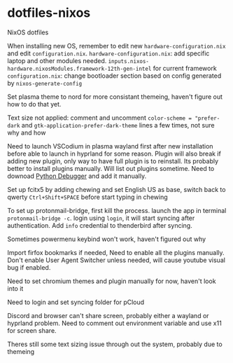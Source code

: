 # dotfiles-nixos
NixOS dotfiles

When installing new OS, remember to edit new `hardware-configuration.nix` and edit `configuration.nix`. 
`hardware-configuration.nix`: add specific laptop and other modules needed. `inputs.nixos-hardware.nixosModules.framework-12th-gen-intel` for current framework
`configuration.nix`: change bootloader section based on config generated by `nixos-generate-config`

Set plasma theme to nord for more consistant themeing, haven't figure out how to do that yet.

Text size not applied: comment and uncomment `color-scheme = "prefer-dark` and `gtk-application-prefer-dark-theme` lines a few times, not sure why and how

Need to launch VSCodium in plasma wayland first after new installation before able to launch in hyprland for some reason. Plugin will also break if adding new plugin, only way to have full plugin is to reinstall. Its probably better to install plugins manually. Will list out plugins sometime. Need to downoad [Python Debugger](https://marketplace.visualstudio.com/items?itemName=ms-python.debugpy) and add it manually. 

Set up fcitx5 by adding chewing and set English US as base, switch back to qwerty `Ctrl+Shift+SPACE` before start typing in chewing

To set up protonmail-bridge, first kill the process. launch the app in terminal `protonmail-bridge -c`. login using `login`, it will start syncing after authentication. Add `info` credential to thenderbird after syncing. 

Sometimes powermenu keybind won't work, haven't figured out why

Import firfox bookmarks if needed, Need to enable all the plugins manually. Don't enable User Agent Switcher unless needed, will cause youtube visual bug if enabled. 

Need to set chromium themes and plugin manually for now, haven't look into it

Need to login and set syncing folder for pCloud

Discord and browser can't share screen, probably either a wayland or hyprland problem. Need to comment out environment variable and use x11 for screen share. 

Theres still some text sizing issue through out the system, probably due to themeing